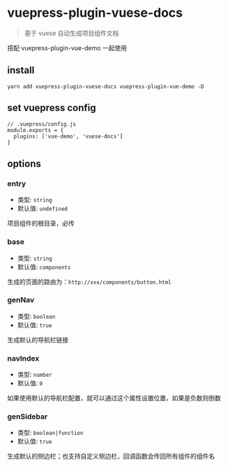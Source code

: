 # vuepress-plugin-vuese-docs

> 基于 vuese 自动生成项目组件文档

搭配 vuepress-plugin-vue-demo 一起使用

## install

```
yarn add vuepress-plugin-vuese-docs vuepress-plugin-vue-demo -D
```

## set vuepress config

```
// .vuepress/config.js
module.exports = {
  plugins: ['vue-demo', 'vuese-docs']
}
```

## options

### entry

- 类型: `string`
- 默认值: `undefined`

项目组件的根目录，必传

### base

- 类型: `string`
- 默认值: `components`

生成的页面的路由为：`http://xxx/components/button.html`

### genNav

- 类型: `boolean`
- 默认值: `true`

生成默认的导航栏链接

### navIndex

- 类型: `number`
- 默认值: `0`

如果使用默认的导航栏配置，就可以通过这个属性设置位置，如果是负数则倒数

### genSidebar

- 类型: `boolean|function`
- 默认值: `true`

生成默认的侧边栏；也支持自定义侧边栏，回调函数会传回所有组件的组件名
